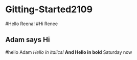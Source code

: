 # Gitting-Started2109

#Hello Reena!
#Hi Renee
## Adam says Hi 
#hello Adam
*Hello in italics!*
__And Hello in bold__
Saturday now
